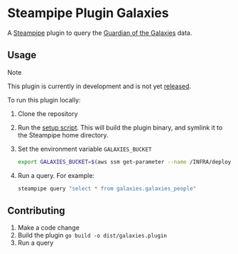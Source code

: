 # Steampipe Plugin Galaxies

A [Steampipe](https://steampipe.io/) plugin to query the [Guardian of the Galaxies](https://galaxies.gutools.co.uk/) data.

## Usage
> [!NOTE]
> This plugin is currently in development and is not yet [released](https://steampipe.io/docs/develop/plugin-release-checklist).

To run this plugin locally:
1. Clone the repository
2. Run the [setup script](script/setup). This will build the plugin binary, and symlink it to the Steampipe home directory.
3. Set the environment variable `GALAXIES_BUCKET`
   
   ```bash
   export GALAXIES_BUCKET=$(aws ssm get-parameter --name /INFRA/deploy/cloudquery/actions-static-site-bucket-arn --profile deployTools --region eu-west-1 | jq -r '.Parameter.Value | sub("arn:aws:s3:::"; "")')
   ```
4. Run a query. For example:

   ```bash
   steampipe query "select * from galaxies.galaxies_people"
   ```

## Contributing
1. Make a code change
2. Build the plugin `go build -o dist/galaxies.plugin`
3. Run a query
